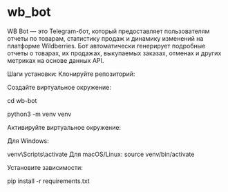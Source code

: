 # wb_bot

WB Bot — это Telegram-бот, который предоставляет пользователям отчеты по товарам, статистику продаж и динамику изменений на платформе Wildberries. Бот автоматически генерирует подробные отчеты о товарах, их продажах, выкупаемых заказах, отменах и других метриках на основе данных API.

Шаги установки:
Клонируйте репозиторий:



Создайте виртуальное окружение:

cd wb-bot

python3 -m venv venv

Активируйте виртуальное окружение:

Для Windows:

venv\Scripts\activate
Для macOS/Linux:
source venv/bin/activate

Установите зависимости:

pip install -r requirements.txt
